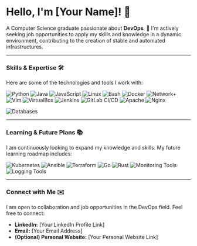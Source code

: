 # Hello, I'm [Your Name]! 👋

A Computer Science graduate passionate about **DevOps**. 🚀 I'm actively seeking job opportunities to apply my skills and knowledge in a dynamic environment, contributing to the creation of stable and automated infrastructures.

---

### Skills & Expertise 🛠️

Here are some of the technologies and tools I work with:

<p align="left">
  <img src="https://img.shields.io/badge/Python-3776AB?style=for-the-badge&logo=python&logoColor=white" alt="Python" />
  <img src="https://img.shields.io/badge/Java-007396?style=for-the-badge&logo=java&logoColor=white" alt="Java" />
  <img src="https://img.shields.io/badge/JavaScript-F7DF1E?style=for-the-badge&logo=javascript&logoColor=black" alt="JavaScript" />

  <img src="https://img.shields.io/badge/Linux-FCC624?style=for-the-badge&logo=linux&logoColor=black" alt="Linux" />
  <img src="https://img.shields.io/badge/Bash-4EAA25?style=for-the-badge&logo=gnubash&logoColor=white" alt="Bash" />
  <img src="https://img.shields.io/badge/Docker-2496ED?style=for-the-badge&logo=docker&logoColor=white" alt="Docker" />
  <img src="https://img.shields.io/badge/Network%2B-FF6600?style=for-the-badge&logoColor=white" alt="Network+" /> <img src="https://img.shields.io/badge/Vim-019733?style=for-the-badge&logo=vim&logoColor=white" alt="Vim" />
  <img src="https://img.shields.io/badge/VirtualBox-183A61?style=for-the-badge&logo=virtualbox&logoColor=white" alt="VirtualBox" />

  <img src="https://img.shields.io/badge/Jenkins-D24939?style=for-the-badge&logo=jenkins&logoColor=white" alt="Jenkins" />
  <img src="https://img.shields.io/badge/GitLab_CI/CD-FC6D26?style=for-the-badge&logo=gitlab&logoColor=white" alt="GitLab CI/CD" />

  <img src="https://img.shields.io/badge/Apache-D22128?style=for-the-badge&logo=apache&logoColor=white" alt="Apache" />
  <img src="https://img.shields.io/badge/Nginx-009639?style=for-for-the-badge&logo=nginx&logoColor=white" alt="Nginx" />

  <img src="https://img.shields.io/badge/Databases-4479A1?style=for-the-badge&logo=postgresql&logoColor=white" alt="Databases" /> </p>

---

### Learning & Future Plans 📚

I am continuously looking to expand my knowledge and skills. My future learning roadmap includes:

<p align="left">
  <img src="https://img.shields.io/badge/Kubernetes-326CE5?style=for-the-badge&logo=kubernetes&logoColor=white" alt="Kubernetes" />
  <img src="https://img.shields.io/badge/Ansible-EE0000?style=for-the-badge&logo=ansible&logoColor=white" alt="Ansible" />
  <img src="https://img.shields.io/badge/Terraform-7B42BC?style=for-the-badge&logo=terraform&logoColor=white" alt="Terraform" />
  <img src="https://img.shields.io/badge/Go-00ADD8?style=for-the-badge&logo=go&logoColor=white" alt="Go" />
  <img src="https://img.shields.io/badge/Rust-000000?style=for-the-badge&logo=rust&logoColor=white" alt="Rust" />
  <img src="https://img.shields.io/badge/Monitoring-F7931E?style=for-the-badge&logo=grafana&logoColor=white" alt="Monitoring Tools" /> <img src="https://img.shields.io/badge/Logging-0077B6?style=for-the-badge&logo=elasticsearch&logoColor=white" alt="Logging Tools" /> </p>

---

### Connect with Me ✉️

I am open to collaboration and job opportunities in the DevOps field. Feel free to connect:

* **LinkedIn:** [Your LinkedIn Profile Link]
* **Email:** [Your Email Address]
* **(Optional) Personal Website:** [Your Personal Website Link]
